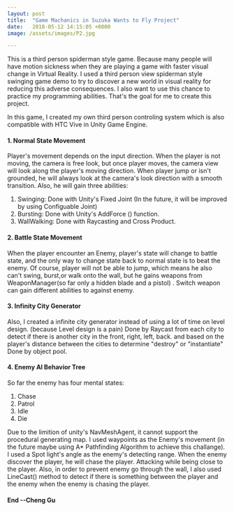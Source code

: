 ```yaml
---
layout: post
title:  "Game Machanics in Suzuka Wants to Fly Project"
date:   2018-05-12 14:15:05 +0000
image: /assets/images/P2.jpg

---
```


This is a third person spiderman style game. Because many people will have motion sickness when they are playing a game with faster visual change in Virtual Reality. I used a third person view spiderman style swinging game demo to try to discover a new world in visual reality for reducing this adverse consequences. I also want to use this chance to practice my programming abilities. That's the goal for me to create this project.

In this game, I created my own third person controling system which is also compatible with HTC Vive in Unity Game Engine.

[Watch Demo Video Here]: https://youtu.be/A_9pIAYPuW0

#### 1. Normal State Movement
Player's movement depends on the input direction. When the player is not moving, the camera is free look, but once player moves, the camera view will look along the player's moving direction.
When player jump or isn't grounded, he will always look at the camera's look direction with a smooth transition. Also, he will gain three abilities: 
1. Swinging: Done with Unity's Fixed Joint (In the future, it will be improved by using Configuable Joint)
2. Bursting: Done with Unity's AddForce () function.
3. WallWalking: Done with Raycasting and Cross Product.

#### 2. Battle State Movement
When the player encounter an Enemy, player's state will change to battle state, and the only way to change state back to normal state is to beat the enemy. Of course, player will not be able to jump, which means he also can't swing, burst,or walk onto the wall, but he gains weapons from WeaponManager(so far only a hidden blade and a pistol) . Switch weapon can gain different abilities to against enemy.


#### 3. Infinity City Generator
Also, I created a infinite city generator instead of using a lot of time on level design. (because Level design is a pain) Done by Raycast from each city to detect if there is another city in the front, right, left, back. and based on the player's distance between the cities to determine "destroy" or "instantiate" Done by object pool.

#### 4. Enemy AI Behavior Tree
So far the enemy has four mental states:
1. Chase
2. Patrol
3. Idle
4. Die

Due to the limition of unity's NavMeshAgent, it cannot support the procedural generating map. I used waypoints as the Enemy's movement (in the future maybe using A* Pathfinding Algorithm to achieve this challange). 
I used a Spot light's angle as the enemy's detecting range. When the enemy discover the player, he will chase the player. Attacking while being close to the player. Also, in order to prevent enemy go through the wall, I also used LineCast() method to detect if there is something between the player and the enemy when the enemy is chasing the player. 



#### End --Cheng Gu

